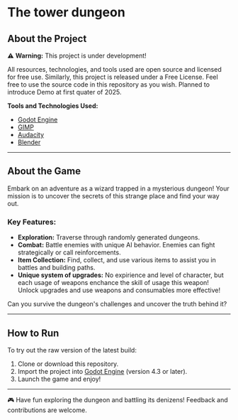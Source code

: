 # The tower dungeon

## About the Project

⚠️ **Warning:** This project is under development! 

All resources, technologies, and tools used are open source and licensed for free use. Similarly, this project is released under a Free License. Feel free to use the source code in this repository as you wish.
Planned to introduce Demo at first quater of 2025.

**Tools and Technologies Used:**
- [Godot Engine](https://godotengine.org/)
- [GIMP](https://www.gimp.org/)
- [Audacity](https://www.audacityteam.org/)
- [Blender](https://www.blender.org/)

---

## About the Game

Embark on an adventure as a wizard trapped in a mysterious dungeon! Your mission is to uncover the secrets of this strange place and find your way out. 

### Key Features:
- **Exploration:** Traverse through randomly generated dungeons.
- **Combat:** Battle enemies with unique AI behavior. Enemies can fight strategically or call reinforcements.
- **Item Collection:** Find, collect, and use various items to assist you in battles and building paths.
- **Unique system of upgrades:** No expirience and level of character, but each usage of weapons enchance the skill of usage this weapon! Unlock upgrades and use weapons and consumables more effective!

Can you survive the dungeon's challenges and uncover the truth behind it?

---

## How to Run

To try out the raw version of the latest build:
1. Clone or download this repository.
2. Import the project into [Godot Engine](https://godotengine.org/) (version 4.3 or later).
3. Launch the game and enjoy!

---

🎮 Have fun exploring the dungeon and battling its denizens! Feedback and contributions are welcome.
